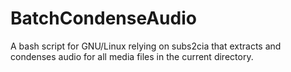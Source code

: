 # BatchCondenseAudio
A bash script for GNU/Linux relying on subs2cia that extracts and condenses audio for all media files in the current directory.
